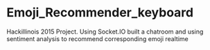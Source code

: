 # Emoji_Recommender_keyboard
Hackillinois 2015 Project. Using Socket.IO built a chatroom and using sentiment analysis to recommend corresponding emoji realtime
